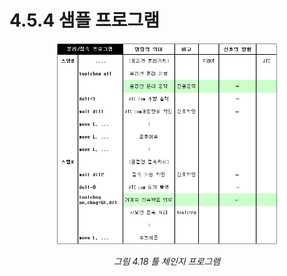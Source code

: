 ﻿# 4.5.4 샘플 프로그램


<p align="center">
 <img src="../../.gitbook/assets/image (74).png" width="70%"></img>
 <em><p align="center">그림 4.18 툴 체인지 프로그램</p></em>
</p>